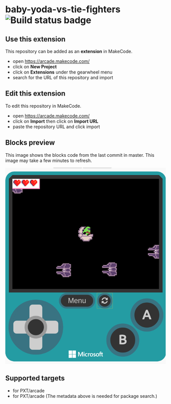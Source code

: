 # baby-yoda-vs-tie-fighters ![Build status badge](https://github.com/justinoros/baby-yoda-vs-tie-fighters/workflows/MakeCode/badge.svg)



## Use this extension

This repository can be added as an **extension** in MakeCode.

* open https://arcade.makecode.com/
* click on **New Project**
* click on **Extensions** under the gearwheel menu
* search for the URL of this repository and import

## Edit this extension

To edit this repository in MakeCode.

* open https://arcade.makecode.com/
* click on **Import** then click on **Import URL**
* paste the repository URL and click import

## Blocks preview

This image shows the blocks code from the last commit in master.
This image may take a few minutes to refresh.

![A rendered view of the blocks](baby-yoda-vs-tie-fighters.png)

## Supported targets

* for PXT/arcade
* for PXT/arcade
(The metadata above is needed for package search.)

